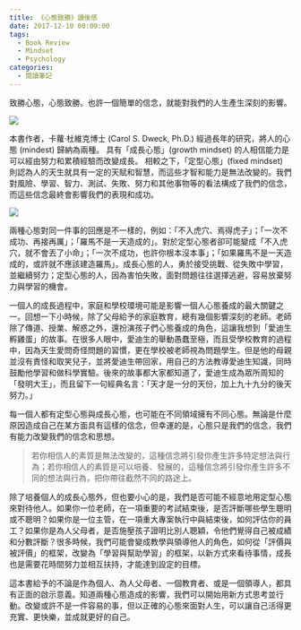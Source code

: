 ```yaml
---
title: 《心態致勝》讀後感
date: 2017-12-10 00:00:00
tags:
  - Book Review
  - Mindset
  - Psychology
categories:
  - 閱讀筆記
---
```


致勝心態，心態致勝。也許一個簡單的信念，就能對我們的人生產生深刻的影響。

<!-- more -->

![](/2017/12/10/book-review-mindset-the-new-psychology-of-success/mindset.jpg)

本書作者，卡蘿‧杜維克博士 (Carol S. Dweck, Ph.D.) 經過長年的研究，將人的心態 (mindest) 歸納為兩種。 具有「成長心態」(growth mindset) 的人相信能力是可以經由努力和累積經驗而改變成長。 相較之下，「定型心態」(fixed mindset) 則認為人的天生就具有一定的天賦和智慧，而這些才智和能力是無法改變的。我們對風險、學習、智力、測試、失敗、努力和其他事物等的看法構成了我們的信念，而這些信念最終會影響我們的表現和成功。

![](/2017/12/10/book-review-mindset-the-new-psychology-of-success/two_mindsets.jpg)

兩種心態對同一件事的回應是不一樣的，例如：「不入虎穴、焉得虎子」；「一次不成功、再接再厲」；「羅馬不是一天造成的」。對於定型心態者卻可能變成「不入虎穴，就不會丟了小命」；「一次不成功，也許你根本沒本事」；「如果羅馬不是一天造成的，或許就不應該建造羅馬」。成長心態的人，勇於接受挑戰、從失敗中學習，並繼續努力；定型心態的人，因為害怕失敗，面對問題往往選擇逃避，容易放棄努力與學習的機會。

一個人的成長過程中，家庭和學校環境可能是影響一個人心態養成的最大關鍵之一。回想一下小時候，除了父母給予的家庭教育，總有幾個影響深刻的老師。老師除了傳道、授業、解惑之外，還扮演孩子們心態養成的角色，這讓我想到「愛迪生孵雞蛋」的故事。在很多人眼中，愛迪生的舉動愚蠢至極，而且受學校教育的過程中，因為天生愛問奇怪問題的習慣，更在學校被老師視為問題學生。但是他的母親並沒有責怪和取笑兒子，並將愛迪生帶回家，用自己的方法教導愛迪生知識，同時鼓勵他學習和做科學實驗。後來的故事都大家都知道了，愛迪生成為眾所周知的「發明大王」，而且留下一句經典名言：「天才是一分的天份，加上九十九分的後天努力。」

每一個人都有定型心態與成長心態，也可能在不同領域擁有不同心態。無論是什麼原因造成自己在某方面具有這樣的信念，但幸運的是，心態只是我們的信念，我們有能力改變我們的信念和思想。

> 若你相信人的素質是無法改變的，這種信念將引發你產生許多特定想法與行為；若你相信人的素質是可以培養、發展的，這種信念將引發你產生許多不同的想法與行為，把你帶往截然不同的路途上。

除了培養個人的成長心態外，但也要小心的是，我們是否可能不經意地用定型心態來對待他人。如果你一位老師，在一項重要的考試結束後，是否評斷哪些學生聰明或不聰明？如果你是一位主管，在一項重大專案執行中與結束後，如何評估你的員工？如果你是為人父母者，是否施壓孩子證明比別人聰穎，令他們覺得自己被成績和分數評斷？很多時候，我們可能會變成教學與領導他人的角色，如何從「評價與被評價」的框架，改變為「學習與幫助學習」的框架，以新方式來看待事情，成長也是需要花時間努力並相互扶持，才能達到設定的目標。

這本書給予的不論是作為個人、為人父母者、一個教育者、或是一個領導人，都具有正面的啟示意義。知道兩種心態造成的影響，我們可以開始用新方式思考並行動。改變或許不是一件容易的事，但以正確的心態來面對人生，可以讓自己活得更充實、更快樂，並成就更好的自己。
